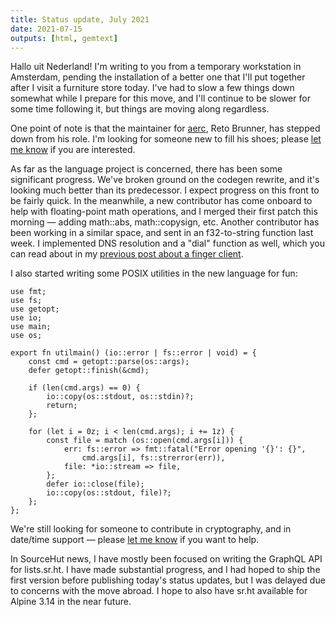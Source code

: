 ```yaml
---
title: Status update, July 2021
date: 2021-07-15
outputs: [html, gemtext]
---
```


Hallo uit Nederland! I'm writing to you from a temporary workstation in
Amsterdam, pending the installation of a better one that I'll put together after
I visit a furniture store today. I've had to slow a few things down somewhat
while I prepare for this move, and I'll continue to be slower for some time
following it, but things are moving along regardless.

One point of note is that the maintainer for [aerc][0], Reto Brunner, has
stepped down from his role. I'm looking for someone new to fill his shoes;
please [let me know][1] if you are interested.

[0]: https://aerc-mail.org
[1]: mailto:sir@cmpwn.com

As far as the language project is concerned, there has been some significant
progress. We've broken ground on the codegen rewrite, and it's looking much
better than its predecessor. I expect progress on this front to be fairly quick.
In the meanwhile, a new contributor has come onboard to help with floating-point
math operations, and I merged their first patch this morning &mdash; adding
math::abs, math::copysign, etc. Another contributor has been working in a
similar space, and sent in an f32-to-string function last week. I implemented
DNS resolution and a "dial" function as well, which you can read about in my
[previous post about a finger client][2].

[2]: /2021/06/24/finger-client.html

I also started writing some POSIX utilities in the new language for fun:

```hare
use fmt;
use fs;
use getopt;
use io;
use main;
use os;

export fn utilmain() (io::error | fs::error | void) = {
	const cmd = getopt::parse(os::args);
	defer getopt::finish(&cmd);

	if (len(cmd.args) == 0) {
		io::copy(os::stdout, os::stdin)?;
		return;
	};

	for (let i = 0z; i < len(cmd.args); i += 1z) {
		const file = match (os::open(cmd.args[i])) {
			err: fs::error => fmt::fatal("Error opening '{}': {}",
				cmd.args[i], fs::strerror(err)),
			file: *io::stream => file,
		};
		defer io::close(file);
		io::copy(os::stdout, file)?;
	};
};
```

We're still looking for someone to contribute in cryptography, and in date/time
support &mdash; please [let me know][1] if you want to help.

In SourceHut news, I have mostly been focused on writing the GraphQL API for
lists.sr.ht. I have made substantial progress, and I had hoped to ship the first
version before publishing today's status updates, but I was delayed due to
concerns with the move abroad. I hope to also have sr.ht available for Alpine
3.14 in the near future.
